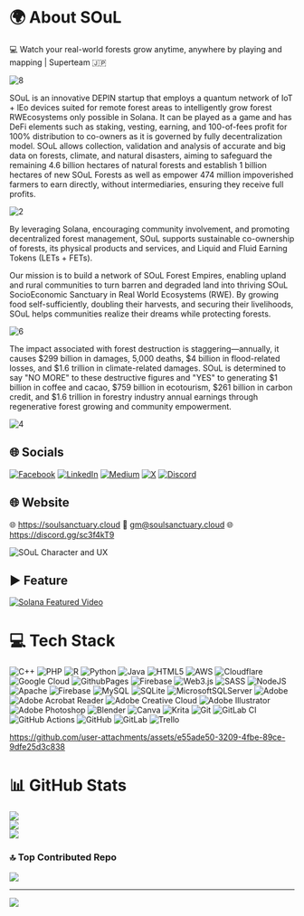 # 🌍 About SOuL
💻 Watch your real-world forests grow anytime, anywhere by playing and mapping | Superteam 🇯🇵

![8](https://github.com/user-attachments/assets/d22252e6-fbcb-4bed-a640-334a5125c922)



SOuL is an innovative DEPIN startup that employs a quantum network of IoT + lEo devices suited for remote forest areas to intelligently grow forest RWEcosystems only possible in Solana. It can be played as a game and has DeFi elements such as staking, vesting, earning, and 100-of-fees profit for 100% distribution to co-owners as it is governed by fully decentralization model. SOuL allows collection, validation and analysis of accurate and big data on forests, climate, and natural disasters, aiming to safeguard the remaining 4.6 billion hectares of natural forests and establish 1 billion hectares of new SOuL Forests as well as empower 474 million impoverished farmers to earn directly, without intermediaries, ensuring they receive full profits. 

![2](https://github.com/user-attachments/assets/35da237f-0c17-49db-bfc5-f5737860a0ad)

By leveraging Solana, encouraging community involvement, and promoting decentralized forest management, SOuL supports sustainable co-ownership of forests, its physical products and services, and Liquid and Fluid Earning Tokens (LETs + FETs).

Our mission is to build a network of SOuL Forest Empires, enabling upland and rural communities to turn barren and degraded land into thriving SOuL SocioEconomic Sanctuary in Real World Ecosystems (RWE). By growing food self-sufficiently, doubling their harvests, and securing their livelihoods, SOuL helps communities realize their dreams while protecting forests.

![6](https://github.com/user-attachments/assets/c386612b-1145-4bcb-be5b-dd7f6eee4a37)

The impact associated with forest destruction is staggering—annually, it causes $299 billion in damages, 5,000 deaths, $4 billion in flood-related losses, and $1.6 trillion in climate-related damages. SOuL is determined to say "NO MORE" to these destructive figures and "YES" to generating $1 billion in coffee and cacao, $759 billion in ecotourism, $261 billion in carbon credit, and $1.6 trillion in forestry industry annual earnings through regenerative forest growing and community empowerment.

![4](https://github.com/user-attachments/assets/f3df8818-ea5b-4253-b862-9d0d5aabe5d0)


## 🌐 Socials
[![Facebook](https://img.shields.io/badge/Facebook-%231877F2.svg?logo=Facebook&logoColor=white)](https://www.facebook.com/SOuLFST) [![LinkedIn](https://img.shields.io/badge/LinkedIn-%230077B5.svg?logo=linkedin&logoColor=white)](https://www.linkedin.com/in/jr0d3las/) [![Medium](https://img.shields.io/badge/Medium-12100E?logo=medium&logoColor=white)](https://medium.com/@SOuLFST) [![X](https://img.shields.io/badge/X-black.svg?logo=X&logoColor=white)](https://x.com/SOuLFST) [![Discord](**https://github.com/user-attachments/assets/139f34dd-374c-4cc7-90ab-e7dffecd6758)](https://discord.gg/BZ9WPfmU) 

## 🌐 Website
🌐 https://soulsanctuary.cloud
📧 gm@soulsanctuary.cloud
🌐 https://discord.gg/sc3f4kT9

![SOuL Character and UX](https://github.com/user-attachments/assets/c599de80-ccbf-4db2-bcf2-5b6a701332c7)

## ▶️ Feature
[![Solana Featured Video](https://github.com/user-attachments/assets/1279ca8d-fb88-4482-be33-5e804e2d9783)](https://www.youtube.com/embed/Yhh1WQllcoo?si=uv1JX3bRFUentWWd)

# 💻 Tech Stack
![C++](https://img.shields.io/badge/c++-%2300599C.svg?style=for-the-badge&logo=c%2B%2B&logoColor=white) ![PHP](https://img.shields.io/badge/php-%23777BB4.svg?style=for-the-badge&logo=php&logoColor=white) ![R](https://img.shields.io/badge/r-%23276DC3.svg?style=for-the-badge&logo=r&logoColor=white) ![Python](https://img.shields.io/badge/python-3670A0?style=for-the-badge&logo=python&logoColor=ffdd54) ![Java](https://img.shields.io/badge/java-%23ED8B00.svg?style=for-the-badge&logo=openjdk&logoColor=white) ![HTML5](https://img.shields.io/badge/html5-%23E34F26.svg?style=for-the-badge&logo=html5&logoColor=white) ![AWS](https://img.shields.io/badge/AWS-%23FF9900.svg?style=for-the-badge&logo=amazon-aws&logoColor=white) ![Cloudflare](https://img.shields.io/badge/Cloudflare-F38020?style=for-the-badge&logo=Cloudflare&logoColor=white) ![Google Cloud](https://img.shields.io/badge/GoogleCloud-%234285F4.svg?style=for-the-badge&logo=google-cloud&logoColor=white) ![GithubPages](https://img.shields.io/badge/github%20pages-121013?style=for-the-badge&logo=github&logoColor=white) ![Firebase](https://img.shields.io/badge/firebase-%23039BE5.svg?style=for-the-badge&logo=firebase) ![Web3.js](https://img.shields.io/badge/web3.js-F16822?style=for-the-badge&logo=web3.js&logoColor=white) ![SASS](https://img.shields.io/badge/SASS-hotpink.svg?style=for-the-badge&logo=SASS&logoColor=white) ![NodeJS](https://img.shields.io/badge/node.js-6DA55F?style=for-the-badge&logo=node.js&logoColor=white) ![Apache](https://img.shields.io/badge/apache-%23D42029.svg?style=for-the-badge&logo=apache&logoColor=white) ![Firebase](https://img.shields.io/badge/firebase-a08021?style=for-the-badge&logo=firebase&logoColor=ffcd34) ![MySQL](https://img.shields.io/badge/mysql-4479A1.svg?style=for-the-badge&logo=mysql&logoColor=white) ![SQLite](https://img.shields.io/badge/sqlite-%2307405e.svg?style=for-the-badge&logo=sqlite&logoColor=white) ![MicrosoftSQLServer](https://img.shields.io/badge/Microsoft%20SQL%20Server-CC2927?style=for-the-badge&logo=microsoft%20sql%20server&logoColor=white) ![Adobe](https://img.shields.io/badge/adobe-%23FF0000.svg?style=for-the-badge&logo=adobe&logoColor=white) ![Adobe Acrobat Reader](https://img.shields.io/badge/Adobe%20Acrobat%20Reader-EC1C24.svg?style=for-the-badge&logo=Adobe%20Acrobat%20Reader&logoColor=white) ![Adobe Creative Cloud](https://img.shields.io/badge/Adobe%20Creative%20Cloud-DA1F26.svg?style=for-the-badge&logo=Adobe%20Creative%20Cloud&logoColor=white) ![Adobe Illustrator](https://img.shields.io/badge/adobe%20illustrator-%23FF9A00.svg?style=for-the-badge&logo=adobe%20illustrator&logoColor=white) ![Adobe Photoshop](https://img.shields.io/badge/adobe%20photoshop-%2331A8FF.svg?style=for-the-badge&logo=adobe%20photoshop&logoColor=white) ![Blender](https://img.shields.io/badge/blender-%23F5792A.svg?style=for-the-badge&logo=blender&logoColor=white) ![Canva](https://img.shields.io/badge/Canva-%2300C4CC.svg?style=for-the-badge&logo=Canva&logoColor=white) ![Krita](https://img.shields.io/badge/Krita-203759?style=for-the-badge&logo=krita&logoColor=EEF37B) ![Git](https://img.shields.io/badge/git-%23F05033.svg?style=for-the-badge&logo=git&logoColor=white) ![GitLab CI](https://img.shields.io/badge/gitlab%20CI-%23181717.svg?style=for-the-badge&logo=gitlab&logoColor=white) ![GitHub Actions](https://img.shields.io/badge/github%20actions-%232671E5.svg?style=for-the-badge&logo=githubactions&logoColor=white) ![GitHub](https://img.shields.io/badge/github-%23121011.svg?style=for-the-badge&logo=github&logoColor=white) ![GitLab](https://img.shields.io/badge/gitlab-%23181717.svg?style=for-the-badge&logo=gitlab&logoColor=white) ![Trello](https://img.shields.io/badge/Trello-%23026AA7.svg?style=for-the-badge&logo=Trello&logoColor=white)

https://github.com/user-attachments/assets/e55ade50-3209-4fbe-89ce-9dfe25d3c838

# 📊 GitHub Stats
![](https://github-readme-stats.vercel.app/api?username=soulfst&theme=dark&hide_border=false&include_all_commits=false&count_private=false)<br/>
![](https://github-readme-streak-stats.herokuapp.com/?user=soulfst&theme=dark&hide_border=false)<br/>
![](https://github-readme-stats.vercel.app/api/top-langs/?username=soulfst&theme=dark&hide_border=false&include_all_commits=false&count_private=false&layout=compact)

### 🔝 Top Contributed Repo
![](https://github-contributor-stats.vercel.app/api?username=soulfst&limit=5&theme=dark&combine_all_yearly_contributions=true)

---
[![](https://visitcount.itsvg.in/api?id=soulfst&icon=0&color=0)](https://visitcount.itsvg.in)

<!-- Proudly created with GPRM ( https://gprm.itsvg.in ) -->
